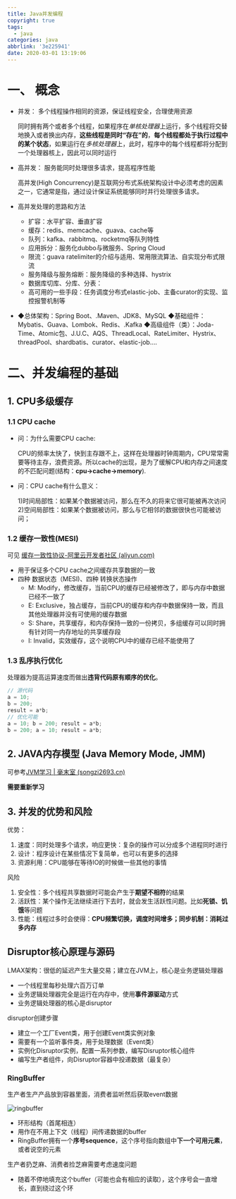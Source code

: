 ```yaml
---
title: Java并发编程
copyright: true
tags:
  - java
categories: java
abbrlink: '3e225941'
date: 2020-03-01 13:19:06
---
```




# 一、 概念

- 并发： 多个线程操作相同的资源，保证线程安全，合理使用资源

  同时拥有两个或者多个线程，如果程序在*单核处理器*上运行，多个线程将交替地换入或者换出内存，**这些线程是同时“存在”的**，**每个线程都处于执行过程中的某个状态**，如果运行在*多核处理器*上，此时，程序中的每个线程都将分配到一个处理器核上，因此可以同时运行

- 高并发：  服务能同时处理很多请求，提高程序性能

  高并发(High Concurrency)是互联网分布式系统架构设计中必须考虑的因素之一，它通常是指，通过设计保证系统能够同时并行处理很多请求。
  
- 高并发处理的思路和方法

  - 扩容：水平扩容、垂直扩容
  - 缓存：redis、memcache、guava、cache等
  - 队列：kafka、rabbitmq、rocketmq等队列特性
  - 应用拆分：服务化dubbo与微服务、Spring Cloud
  - 限流：guava ratelimiter的介绍与适用、常用限流算法、自实现分布式限流
  - 服务降级与服务熔断：服务降级的多种选择、hystrix
  - 数据库切库、分库、分表：
  - 高可用的一些手段：任务调度分布式elastic-job、主备curator的实现、监控报警机制等

- ◆总体架构：Spring Boot、.Maven、JDK8、MySQL
  ◆基础组件：Mybatis、Guava、Lombok、Redis、.Kafka
  ◆高级组件（类）：Joda-Time、Atomic包、J.U.C、AQS、ThreadLocal、RateLimiter、Hystrix、threadPool、shardbatis、curator、elastic-job.…

# 二、并发编程的基础

## 1. CPU多级缓存

### 1.1 CPU cache

- 问：为什么需要CPU cache:

  CPU的频率太快了，快到主存跟不上，这样在处理器时钟周期内，CPU常常需要等待主存，浪费资源。所以cache的出现，是为了缓解CPU和内存之间速度的不匹配问题(结构：**cpu->cache->memory**).

- 问：CPU cache有什么意义：

  1)时间局部性：如果某个数据被访问，那么在不久的将来它很可能被再次访问
  2)空间局部性：如果某个数据被访问，那么与它相邻的数据很快也可能被访问；

### 1.2 缓存一致性(MESI)

可见 [缓存一致性协议-阿里云开发者社区 (aliyun.com)](https://developer.aliyun.com/article/46661)

- 用于保证多个CPU cache之间缓存共享数据的一致
- 四种 数据状态（MESI)、四种 转换状态操作
  - M: Modify，修改缓存，当前CPU的缓存已经被修改了，即与内存中数据已经不一致了
  - E: Exclusive，独占缓存，当前CPU的缓存和内存中数据保持一致，而且其他处理器并没有可使用的缓存数据
  - S: Share，共享缓存，和内存保持一致的一份拷贝，多组缓存可以同时拥有针对同一内存地址的共享缓存段
  - I: Invalid，实效缓存，这个说明CPU中的缓存已经不能使用了

### 1.3 乱序执行优化

处理器为提高运算速度而做出**违背代码原有顺序的优化**。

``` java
// 源代码
a = 10;
b = 200;
result = a*b;
// 优化可能
a = 10; b = 200; result = a*b;
b = 200; a = 10; result = a*b;
```

## 2. JAVA内存模型 (Java Memory Mode, JMM)

可参考[JVM学习 | 毫末室 (songzi2693.cn)](https://songzi2693.cn/2020/12/08/JVM学习/)

**需要重新学习**



## 3. 并发的优势和风险

优势：

1. 速度：同时处理多个请求，响应更快：复杂的操作可以分成多个进程同时进行
2. 设计：程序设计在某些情况下复简单，也可以有更多的选择
3. 资源利用：CPU能够在等待IO的时候做一些其他的事情

风险

1. 安全性：多个线程共享数据时可能会产生于**期望不相符**的结果
2. 活跃性：某个操作无法继续进行下去时，就会发生活跃性问题。比如**死锁、饥饿**等问题
3. 性能：线程过多时会使得：**CPU频繁切换，调度时间增多；同步机制：消耗过多内存**




## Disruptor核心原理与源码

LMAX架构：很低的延迟产生大量交易；建立在JVM上，核心是业务逻辑处理器

- 一个线程里每秒处理六百万订单
- 业务逻辑处理器完全是运行在内存中，使用**事件源驱动**方式
- 业务逻辑处理器的核心是disruptor

disruptor创建步骤

- 建立一个工厂Event类，用于创建Event类实例对象
- 需要有一个监听事件类，用于处理数据（Event类）
- 实例化Disruptor实例，配置一系列参数，编写Disruptor核心组件
- 编写生产者组件，向Disruptor容器中投递数据（最复杂）



### RingBuffer

生产者生产产品放到容器里面，消费者监听然后获取event数据

![ringbuffer](https://songzi-blog-pic.oss-cn-hangzhou.aliyuncs.com/ringbuffer.PNG)

- 环形结构（首尾相连）
- 用作在不用上下文（线程）间传递数据的buffer
- RingBuffer拥有一个**序号sequence**，这个序号指向数组中**下一个可用元素**，或者说空的元素



生产者扔芝麻、消费者捡芝麻需要考虑速度问题

- 随着不停地填充这个buffer（可能也会有相应的读取），这个序号会一直增长，直到绕过这个环













